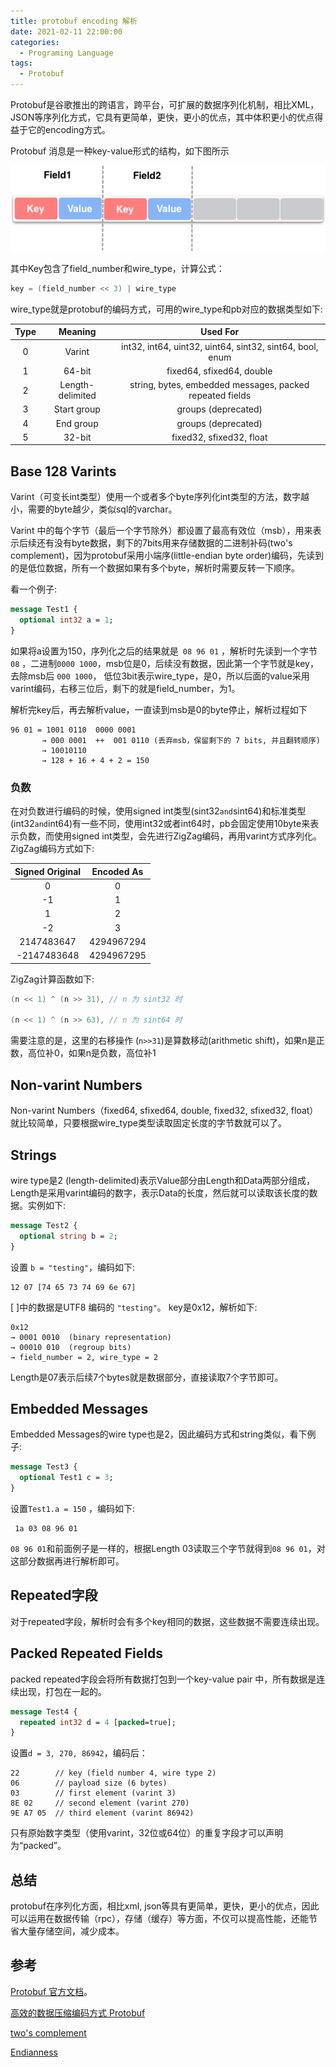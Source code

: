 ```yaml
---
title: protobuf encoding 解析
date: 2021-02-11 22:00:00
categories:
  - Programing Language
tags:
  - Protobuf
---
```


Protobuf是谷歌推出的跨语言，跨平台，可扩展的数据序列化机制，相比XML，JSON等序列化方式，它具有更简单，更快，更小的优点，其中体积更小的优点得益于它的encoding方式。

<!-- more -->

Protobuf 消息是一种key-value形式的结构，如下图所示

![1](/assets/img/protobuf-message.png)

其中Key包含了field_number和wire_type，计算公式：
```c
key = (field_number << 3) | wire_type
```
wire_type就是protobuf的编码方式，可用的wire_type和pb对应的数据类型如下:

| Type |     Meaning      |                         Used For                         |
| :--: | :--------------: | :------------------------------------------------------: |
|  0   |      Varint      | int32, int64, uint32, uint64, sint32, sint64, bool, enum |
|  1   |      64-bit      |                fixed64, sfixed64, double                 |
|  2   | Length-delimited | string, bytes, embedded messages, packed repeated fields |
|  3   |   Start group    |                   groups (deprecated)                    |
|  4   |    End group     |                   groups (deprecated)                    |
|  5   |      32-bit      |                 fixed32, sfixed32, float                 |



## Base 128 Varints

Varint（可变长int类型）使用一个或者多个byte序列化int类型的方法，数字越小，需要的byte越少，类似sql的varchar。

Varint 中的每个字节（最后一个字节除外）都设置了最高有效位（msb），用来表示后续还有没有byte数据，剩下的7bits用来存储数据的二进制补码(two's complement)，因为protobuf采用小端序(little-endian byte order)编码，先读到的是低位数据，所有一个数据如果有多个byte，解析时需要反转一下顺序。

看一个例子:

```protobuf
message Test1 {
  optional int32 a = 1;
}
```

如果将a设置为150，序列化之后的结果就是` 08 96 01` ，解析时先读到一个字节`08` ，二进制`0000 1000`，msb位是0，后续没有数据，因此第一个字节就是key，去除msb后 `000 1000`， 低位3bit表示wire_type，是0，所以后面的value采用varint编码，右移三位后，剩下的就是field_number，为1。

解析完key后，再去解析value，一直读到msb是0的byte停止，解析过程如下

```
96 01 = 1001 0110  0000 0001
       → 000 0001  ++  001 0110 (丢弃msb，保留剩下的 7 bits, 并且翻转顺序)
       → 10010110
       → 128 + 16 + 4 + 2 = 150

```

### 负数

在对负数进行编码的时候，使用signed int类型(sint32` and `sint64)和标准类型(int32` and `int64)有一些不同，使用int32或者int64时，pb会固定使用10byte来表示负数，而使用signed int类型，会先进行ZigZag编码，再用varint方式序列化。ZigZag编码方式如下:

| Signed Original | Encoded As |
| :-------------: | :--------: |
|        0        |     0      |
|       -1        |     1      |
|        1        |     2      |
|       -2        |     3      |
|   2147483647    | 4294967294 |
|   -2147483648   | 4294967295 |

ZigZag计算函数如下:

```c
(n << 1) ^ (n >> 31), // n 为 sint32 时

(n << 1) ^ (n >> 63), // n 为 sint64 时
```

需要注意的是，这里的右移操作 (`n>>31`)是算数移动(arithmetic shift)，如果n是正数，高位补0，如果n是负数，高位补1

## Non-varint Numbers

Non-varint Numbers（fixed64, sfixed64, double, fixed32, sfixed32, float）就比较简单，只要根据wire_type类型读取固定长度的字节数就可以了。

## Strings

wire type是2 (length-delimited)表示Value部分由Length和Data两部分组成，Length是采用varint编码的数字，表示Data的长度，然后就可以读取该长度的数据。实例如下:

```protobuf
message Test2 {
  optional string b = 2;
}
```

设置 `b = "testing"`，编码如下:

```
12 07 [74 65 73 74 69 6e 67]
```

 [ ]中的数据是UTF8 编码的 `"testing"`。 key是0x12，解析如下:

```
0x12
→ 0001 0010  (binary representation)
→ 00010 010  (regroup bits)
→ field_number = 2, wire_type = 2
```

Length是07表示后续7个bytes就是数据部分，直接读取7个字节即可。

## Embedded Messages

Embedded Messages的wire type也是2，因此编码方式和string类似，看下例子:

```protobuf
message Test3 {
  optional Test1 c = 3;
}
```

设置`Test1.a = 150` ，编码如下:

```
 1a 03 08 96 01
```

`08 96 01`和前面例子是一样的，根据Length 03读取三个字节就得到`08 96 01`，对这部分数据再进行解析即可。

## Repeated字段

对于repeated字段，解析时会有多个key相同的数据，这些数据不需要连续出现。

## Packed Repeated Fields

packed repeated字段会将所有数据打包到一个key-value pair 中，所有数据是连续出现，打包在一起的。

```protobuf
message Test4 {
  repeated int32 d = 4 [packed=true];
}

```

设置`d = 3, 270, 86942`，编码后：

```
22        // key (field number 4, wire type 2)
06        // payload size (6 bytes)
03        // first element (varint 3)
8E 02     // second element (varint 270)
9E A7 05  // third element (varint 86942)
```

只有原始数字类型（使用varint，32位或64位）的重复字段才可以声明为“packed”。

## 总结

protobuf在序列化方面，相比xml, json等具有更简单，更快，更小的优点，因此可以运用在数据传输（rpc），存储（缓存）等方面，不仅可以提高性能，还能节省大量存储空间，减少成本。

## 参考

[Protobuf 官方文档](https://developers.google.com/protocol-buffers/docs/encoding)。

[高效的数据压缩编码方式 Protobuf](https://halfrost.com/protobuf_encode)

[two's complement](https://en.wikipedia.org/wiki/Two%27s_complement)

[Endianness](https://en.wikipedia.org/wiki/Endianness)